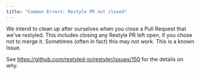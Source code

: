 ```yaml
---
title: "Common Errors: Restyle PR not closed"
---
```


We intend to clean up after ourselves when you close a Pull Request that we've restyled. This includes
closing any Restyle PR left open, if you chose not to merge it. Sometimes (often in fact) this may not
work. This is a known Issue.

See https://github.com/restyled-io/restyler/issues/150 for the details on why.